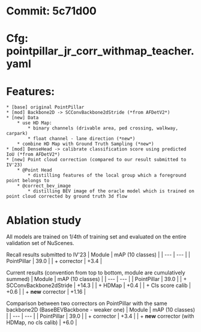 # Commit: 5c71d00

# Cfg: pointpillar_jr_corr_withmap_teacher.yaml

# Features:
    * [base] original PointPillar 
    * [mod] Backbone2D -> SCConvBackbone2dStride (*from AFDetV2*)
    * [new] Data 
        * use HD Map: 
            * binary channels (drivable area, ped crossing, walkway, carpark)
            * float channel - lane direction (*new*)
        * combine HD Map with Ground Truth Sampling (*new*)
    * [mod] DenseHead -> calibrate classification score using predicted IoU (*from AFDetV2*)
    * [new] Point cloud correction (compared to our result submitted to IV'23)
        * @Point Head
            * distilling features of the local group which a foreground point belongs to
        * @correct_bev_image
            * distilling BEV image of the oracle model which is trained on point cloud corrected by ground truth 3d flow

# Ablation study

All models are trained on 1/4th of training set and evaluated on the entire validation set of NuScenes.

Recall results submitted to IV'23
| Module | mAP (10 classes) |
| --- | --- |
| PointPillar | 39.0 |
| + corrector | +3.4 |

Current results (convention from top to bottom, module are cumulatively summed)
| Module | mAP (10 classes) |
| --- | --- |
| PointPillar | 39.0 |
| + SCConvBackbone2dStride | +14.3 |
| + HDMap | +0.4 |
| + Cls score calib | +0.6 |
| + **new** corrector | +1.16 |

Comparison between two correctors on PointPillar with the same backbone2D (BaseBEVBackbone - weaker one)
| Module | mAP (10 classes) |
| --- | --- |
| PointPillar | 39.0 |
| + corrector | +3.4 |
| + **new** corrector (with HDMap, no cls calib) | +6.0 |
